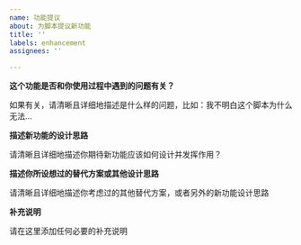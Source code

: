 ```yaml
---
name: 功能提议
about: 为脚本提议新功能
title: ''
labels: enhancement
assignees: ''

---
```


**这个功能是否和你使用过程中遇到的问题有关？**

如果有关，请清晰且详细地描述是什么样的问题，比如：我不明白这个脚本为什么无法…

**描述新功能的设计思路**

请清晰且详细地描述你期待新功能应该如何设计并发挥作用？

**描述你所设想过的替代方案或其他设计思路**

请清晰且详细地描述你考虑过的其他替代方案，或者另外的新功能设计思路

**补充说明**

请在这里添加任何必要的补充说明
